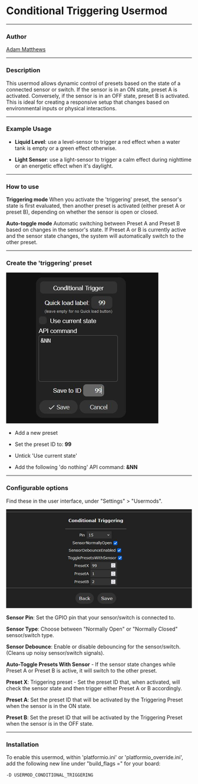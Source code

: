 # Conditional Triggering Usermod

---

### Author
[Adam Matthews](https://github.com/adamsthws)

---


### Description

This usermod allows dynamic control of presets based on the state of a connected sensor or switch.
If the sensor is in an ON state, preset A is activated. Conversely, if the sensor is in an OFF state, preset B is activated.
This is ideal for creating a responsive setup that changes based on environmental inputs or physical interactions.


---

### Example Usage

- **Liquid Level**: use a level-sensor to trigger a red effect when a water tank is empty or a green effect otherwise.

- **Light Sensor**: use a light-sensor to trigger a calm effect during nighttime or an energetic effect when it's daylight.


---

### How to use

**Triggering mode**
When you activate the 'triggering' preset, the sensor's state is first evaluated, then another preset is activated (either preset A or preset B), depending on whether the sensor is open or closed.

**Auto-toggle mode**
Automatic switching between Preset A and Preset B based on changes in the sensor's state. If Preset A or B is currently active and the sensor state changes, the system will automatically switch to the other preset.


---

### Create the 'triggering' preset

![Screenshot Of The 'Triggering Preset' Setup](./assets/trigger_preset.jpg "Screenshot Of The 'Triggering Preset' Setup")

- Add a new preset

- Set the preset ID to: **99**

- Untick 'Use current state'

- Add the following 'do nothing' API command: **&NN**


---

### Configurable options

Find these in the user interface, under "Settings" > "Usermods".

![Screenshot of The Usermod Settings Page](./assets/usermod_settings.jpg "Screenshot of The Usermod Settings Page")

**Sensor Pin**: Set the GPIO pin that your sensor/switch is connected to.

**Sensor Type**: Choose between "Normally Open" or "Normally Closed" sensor/switch type.

**Sensor Debounce**: Enable or disable debouncing for the sensor/switch. (Cleans up noisy sensor/switch signals).

**Auto-Toggle Presets With Sensor** - If the sensor state changes while Preset A or Preset B is active, it will switch to the other preset.

**Preset X**: Triggering preset - Set the preset ID that, when activated, will check the sensor state and then trigger either Preset A or B accordingly.

**Preset A**: Set the preset ID that will be activated by the Triggering Preset when the sensor is in the ON state.

**Preset B**: Set the preset ID that will be activated by the Triggering Preset when the sensor is in the OFF state.

---

### Installation

To enable this usermod, within 'platformio.ini' or 'platformio_override.ini', add the following new line under "build_flags =" for your board:
```
-D USERMOD_CONDITIONAL_TRIGGERING
```
